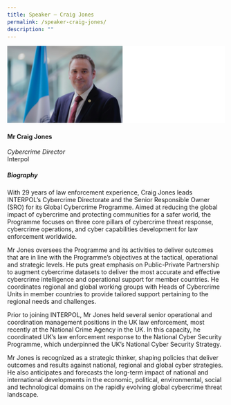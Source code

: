 ```yaml
---
title: Speaker – Craig Jones
permalink: /speaker-craig-jones/
description: ""
---
```

![](/images/Speakers/Craig%20JONES.jpg)

#### **Mr Craig Jones**

*Cybercrime Director*  
Interpol

##### **Biography**
With 29 years of law enforcement experience, Craig Jones leads INTERPOL’s Cybercrime Directorate and the Senior Responsible Owner (SRO) for its Global Cybercrime Programme. Aimed at reducing the global impact of cybercrime and protecting communities for a safer world, the Programme focuses on three core pillars of cybercrime threat response, cybercrime operations, and cyber capabilities development for law enforcement worldwide.

Mr Jones oversees the Programme and its activities to deliver outcomes that are in line with the Programme’s objectives at the tactical, operational and strategic levels. He puts great emphasis on Public-Private Partnership to augment cybercrime datasets to deliver the most accurate and effective cybercrime intelligence and operational support for member countries. He coordinates regional and global working groups with Heads of Cybercrime Units in member countries to provide tailored support pertaining to the regional needs and challenges.

Prior to joining INTERPOL, Mr Jones held several senior operational and coordination management positions in the UK law enforcement, most recently at the National Crime Agency in the UK. In this capacity, he coordinated UK’s law enforcement response to the National Cyber Security Programme, which underpinned the UK’s National Cyber Security Strategy.

Mr Jones is recognized as a strategic thinker, shaping policies that deliver outcomes and results against national, regional and global cyber strategies. He also anticipates and forecasts the long-term impact of national and international developments in the economic, political, environmental, social and technological domains on the rapidly evolving global cybercrime threat landscape.